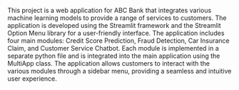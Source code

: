 This project is a web application for ABC Bank that integrates various machine learning models to provide a range of services to customers. The application is developed using the Streamlit framework and the Streamlit Option Menu library for a user-friendly interface. The application includes four main modules: Credit Score Prediction, Fraud Detection, Car Insurance Claim, and Customer Service Chatbot. Each module is implemented in a separate python file and is integrated into the main application using the MultiApp class. The application allows customers to interact with the various modules through a sidebar menu, providing a seamless and intuitive user experience.
